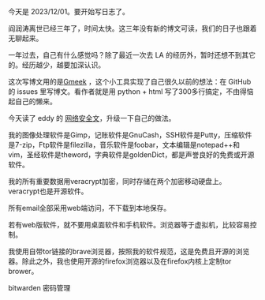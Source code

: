今天是 2023/12/01。要开始写日志了。

阎润涛离世已经三年了，时间太快。这三年没有新的博文可读，我们的日子也跟着无聊起来。

一年过去，自己有什么感觉吗？除了最近一次去 LA 的经历外，暂时还想不到其它的。经历越少，越要加深认识。

这次写博文用的是[Gmeek](https://github.com/Meekdai/Gmeek) ，这个小工具实现了自己很久以前的想法：在 GitHub 的 issues 里写博文。看作者就是用 python + html 写了300多行搞定，不由得恼起自己的懒来。

今天读了 eddy 的 [网络安全文](https://eddyemma.com/2021/03/19/simplens1/)，升级一下自己的做法。

我的图像处理软件是Gimp，记账软件是GnuCash，SSH软件是Putty，压缩软件是7-zip，Ftp软件是filezilla，音乐软件是foobar，文本编辑是notepad++和vim，圣经软件是theword，字典软件是goldenDict，都是声誉良好的免费或开源软件。

我的所有重要数据用veracrypt加密，同时存储在两个加密移动硬盘上。veracrypt也是开源软件。

所有email全部采用web端访问，不下载到本地保存。

若有web版软件，就不要用桌面软件和手机软件。浏览器等于虚拟机，比较容易控制。

我使用自带tor链接的brave浏览器，按照我的软件规范，这是免费且开源的浏览器。除此之外，我也使用开源的firefox浏览器以及在firefox内核上定制tor brower。

bitwarden 密码管理